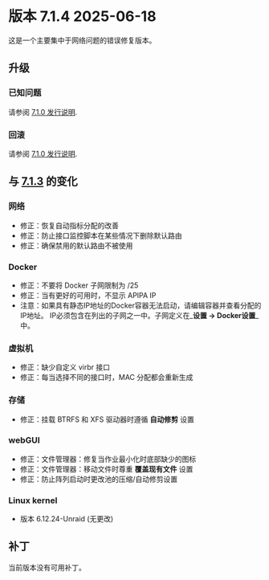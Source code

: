 # 版本 7.1.4 2025-06-18

这是一个主要集中于网络问题的错误修复版本。

## 升级

### 已知问题

请参阅 [7.1.0 发行说明](7.1.0.md#known-issues).

### 回滚

请参阅 [7.1.0 发行说明](7.1.0.md#rolling-back).

## 与 [7.1.3](7.1.3.md) 的变化

### 网络

- 修正：恢复自动指标分配的改善
- 修正：防止接口监控脚本在某些情况下删除默认路由
- 修正：确保禁用的默认路由不被使用

### Docker

- 修正：不要将 Docker 子网限制为 /25
- 修正：当有更好的可用时，不显示 APIPA IP
- 注意：如果具有静态IP地址的Docker容器无法启动，请编辑容器并查看分配的IP地址。
  IP必须包含在列出的子网之一中。子网定义在\_**设置 → Docker设置**\_中。

### 虚拟机

- 修正：缺少自定义 virbr 接口
- 修正：每当选择不同的接口时，MAC 分配都会重新生成

### 存储

- 修正：挂载 BTRFS 和 XFS 驱动器时遵循 **自动修剪** 设置

### webGUI

- 修正：文件管理器：修复当作业最小化时底部缺少的图标
- 修正：文件管理器：移动文件时尊重 **覆盖现有文件** 设置
- 修正：防止阵列启动时更改池的压缩/自动修剪设置

### Linux kernel

- 版本 6.12.24-Unraid (无更改)

## 补丁

当前版本没有可用补丁。
